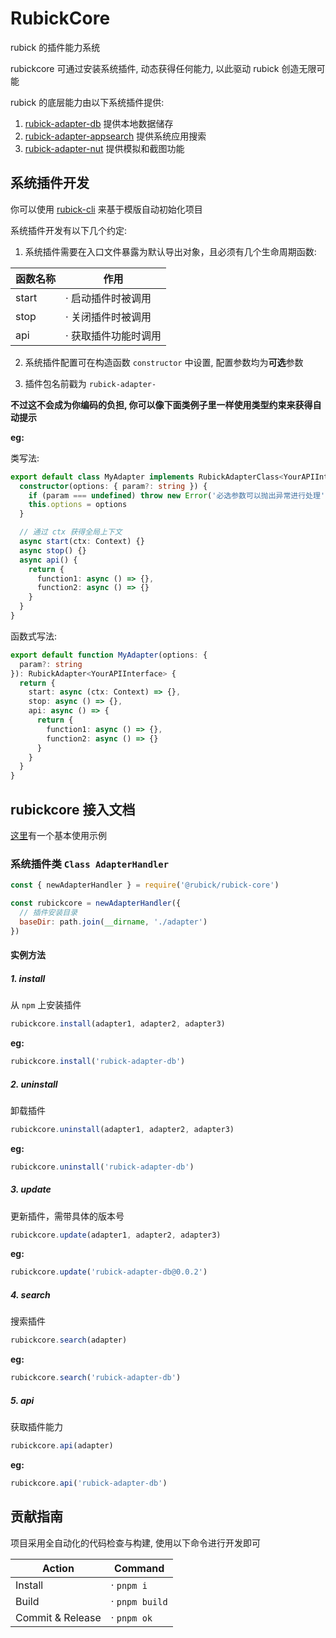 # RubickCore

rubick 的插件能力系统

rubickcore 可通过安装系统插件, 动态获得任何能力, 以此驱动 rubick 创造无限可能

rubick 的底层能力由以下系统插件提供:

1. [rubick-adapter-db](./packages/rubick-adapter-db) 提供本地数据储存
2. [rubick-adapter-appsearch](./packages/rubick-adapter-appsearch) 提供系统应用搜索
3. [rubick-adapter-nut](./packages/rubick-adapter-nut) 提供模拟和截图功能

## 系统插件开发

你可以使用 [rubick-cli](https://github.com/rubickCenter/rubick-cli) 来基于模版自动初始化项目

系统插件开发有以下几个约定:

1. 系统插件需要在入口文件暴露为默认导出对象，且必须有几个生命周期函数:

| 函数名称 | 作用                 |
| -------- | -------------------- |
| start    | · 启动插件时被调用   |
| stop     | · 关闭插件时被调用   |
| api      | · 获取插件功能时调用 |

2. 系统插件配置可在构造函数 `constructor` 中设置, 配置参数均为**可选**参数

3. 插件包名前戳为 `rubick-adapter-`

**不过这不会成为你编码的负担, 你可以像下面类例子里一样使用类型约束来获得自动提示**

**eg:**

类写法:

```ts
export default class MyAdapter implements RubickAdapterClass<YourAPIInterface> {
  constructor(options: { param?: string }) {
    if (param === undefined) throw new Error('必选参数可以抛出异常进行处理')
    this.options = options
  }

  // 通过 ctx 获得全局上下文
  async start(ctx: Context) {}
  async stop() {}
  async api() {
    return {
      function1: async () => {},
      function2: async () => {}
    }
  }
}
```

函数式写法:

```ts
export default function MyAdapter(options: {
  param?: string
}): RubickAdapter<YourAPIInterface> {
  return {
    start: async (ctx: Context) => {},
    stop: async () => {},
    api: async () => {
      return {
        function1: async () => {},
        function2: async () => {}
      }
    }
  }
}
```

## rubickcore 接入文档

[这里](./examples/rubick-core-example)有一个基本使用示例

### 系统插件类 `Class AdapterHandler`

```js
const { newAdapterHandler } = require('@rubick/rubick-core')

const rubickcore = newAdapterHandler({
  // 插件安装目录
  baseDir: path.join(__dirname, './adapter')
})
```

#### 实例方法

##### 1. install

从 `npm` 上安装插件

```js
rubickcore.install(adapter1, adapter2, adapter3)
```

**eg:**

```js
rubickcore.install('rubick-adapter-db')
```

##### 2. uninstall

卸载插件

```js
rubickcore.uninstall(adapter1, adapter2, adapter3)
```

**eg:**

```js
rubickcore.uninstall('rubick-adapter-db')
```

##### 3. update

更新插件，需带具体的版本号

```js
rubickcore.update(adapter1, adapter2, adapter3)
```

**eg:**

```js
rubickcore.update('rubick-adapter-db@0.0.2')
```

##### 4. search

搜索插件

```js
rubickcore.search(adapter)
```

**eg:**

```js
rubickcore.search('rubick-adapter-db')
```

##### 5. api

获取插件能力

```js
rubickcore.api(adapter)
```

**eg:**

```js
rubickcore.api('rubick-adapter-db')
```

## 贡献指南

项目采用全自动化的代码检查与构建, 使用以下命令进行开发即可

| Action           | Command        |
| ---------------- | -------------- |
| Install          | · `pnpm i`     |
| Build            | · `pnpm build` |
| Commit & Release | · `pnpm ok`    |
